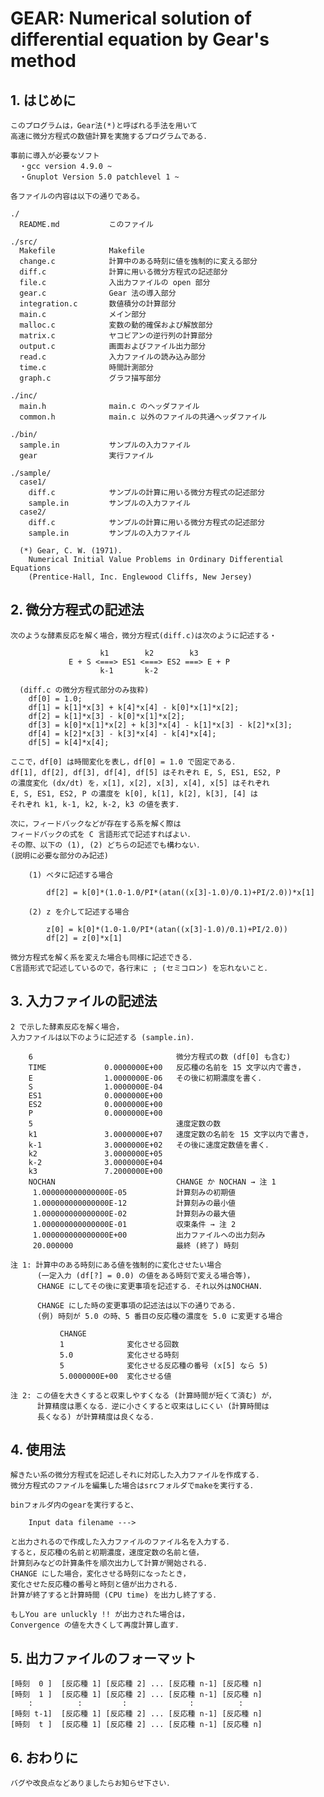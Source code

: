 # GEAR: Numerical solution of differential equation by Gear's method

## 1. はじめに

    このプログラムは，Gear法(*)と呼ばれる手法を用いて
    高速に微分方程式の数値計算を実施するプログラムである．

    事前に導入が必要なソフト
      ・gcc version 4.9.0 ~
      ・Gnuplot Version 5.0 patchlevel 1 ~

    各ファイルの内容は以下の通りである。

    ./
      README.md           このファイル

    ./src/
      Makefile            Makefile
      change.c            計算中のある時刻に値を強制的に変える部分
      diff.c              計算に用いる微分方程式の記述部分
      file.c              入出力ファイルの open 部分
      gear.c              Gear 法の導入部分
      integration.c       数値積分の計算部分
      main.c              メイン部分
      malloc.c            変数の動的確保および解放部分
      matrix.c            ヤコビアンの逆行列の計算部分
      output.c            画面およびファイル出力部分
      read.c              入力ファイルの読み込み部分
      time.c              時間計測部分
      graph.c             グラフ描写部分

    ./inc/
      main.h              main.c のヘッダファイル
      common.h            main.c 以外のファイルの共通ヘッダファイル

    ./bin/
      sample.in           サンプルの入力ファイル
      gear                実行ファイル

    ./sample/
      case1/
        diff.c            サンプルの計算に用いる微分方程式の記述部分
        sample.in         サンプルの入力ファイル
      case2/
        diff.c            サンプルの計算に用いる微分方程式の記述部分
        sample.in         サンプルの入力ファイル

      (*) Gear, C. W. (1971).
        Numerical Initial Value Problems in Ordinary Differential Equations
        (Prentice-Hall, Inc. Englewood Cliffs, New Jersey)

## 2. 微分方程式の記述法

    次のような酵素反応を解く場合，微分方程式(diff.c)は次のように記述する・

                        k1        k2        k3
                 E + S <===> ES1 <===> ES2 ===> E + P
                        k-1       k-2

      (diff.c の微分方程式部分のみ抜粋)
        df[0] = 1.0;
        df[1] = k[1]*x[3] + k[4]*x[4] - k[0]*x[1]*x[2];
        df[2] = k[1]*x[3] - k[0]*x[1]*x[2];
        df[3] = k[0]*x[1]*x[2] + k[3]*x[4] - k[1]*x[3] - k[2]*x[3];
        df[4] = k[2]*x[3] - k[3]*x[4] - k[4]*x[4];
        df[5] = k[4]*x[4];

    ここで，df[0] は時間変化を表し，df[0] = 1.0 で固定である．
    df[1], df[2], df[3], df[4], df[5] はそれぞれ E, S, ES1, ES2, P
    の濃度変化 (dx/dt) を，x[1], x[2], x[3], x[4], x[5] はそれぞれ
    E, S, ES1, ES2, P の濃度を k[0], k[1], k[2], k[3], [4] は
    それぞれ k1, k-1, k2, k-2, k3 の値を表す．

    次に，フィードバックなどが存在する系を解く際は
    フィードバックの式を C 言語形式で記述すればよい．
    その際、以下の (1), (2) どちらの記述でも構わない．
    (説明に必要な部分のみ記述)

        (1) ベタに記述する場合

            df[2] = k[0]*(1.0-1.0/PI*(atan((x[3]-1.0)/0.1)+PI/2.0))*x[1]

        (2) z を介して記述する場合

            z[0] = k[0]*(1.0-1.0/PI*(atan((x[3]-1.0)/0.1)+PI/2.0))
            df[2] = z[0]*x[1]

    微分方程式を解く系を変えた場合も同様に記述できる．
    C言語形式で記述しているので，各行末に ; (セミコロン) を忘れないこと．

## 3. 入力ファイルの記述法

    2 で示した酵素反応を解く場合，
    入力ファイルは以下のように記述する (sample.in)．

        6                                微分方程式の数 (df[0] も含む)
        TIME             0.0000000E+00   反応種の名前を 15 文字以内で書き，
        E                1.0000000E-06   その後に初期濃度を書く．
        S                1.0000000E-04
        ES1              0.0000000E+00
        ES2              0.0000000E+00
        P                0.0000000E+00
        5                                速度定数の数
        k1               3.0000000E+07   速度定数の名前を 15 文字以内で書き，
        k-1              3.0000000E+02   その後に速度定数値を書く．
        k2               3.0000000E+05
        k-2              3.0000000E+04
        k3               7.2000000E+00
        NOCHAN                           CHANGE か NOCHAN → 注 1
         1.000000000000000E-05           計算刻みの初期値
         1.000000000000000E-12           計算刻みの最小値
         1.000000000000000E-02           計算刻みの最大値
         1.000000000000000E-01           収束条件 → 注 2
         1.000000000000000E+00           出力ファイルへの出力刻み
         20.000000                       最終 (終了) 時刻

    注 1: 計算中のある時刻にある値を強制的に変化させたい場合
          (一定入力 (df[?] = 0.0) の値をある時刻で変える場合等)，
          CHANGE にしてその後に変更事項を記述する．それ以外はNOCHAN．

          CHANGE にした時の変更事項の記述法は以下の通りである．
          (例) 時刻が 5.0 の時、5 番目の反応種の濃度を 5.0 に変更する場合

               CHANGE
               1              変化させる回数
               5.0            変化させる時刻
               5              変化させる反応種の番号 (x[5] なら 5)
               5.0000000E+00  変化させる値

    注 2: この値を大きくすると収束しやすくなる (計算時間が短くて済む) が，
          計算精度は悪くなる．逆に小さくすると収束はしにくい (計算時間は
          長くなる) が計算精度は良くなる．

## 4. 使用法

    解きたい系の微分方程式を記述しそれに対応した入力ファイルを作成する．
    微分方程式のファイルを編集した場合はsrcフォルダでmakeを実行する．

    binフォルダ内のgearを実行すると、

        Input data filename --->

    と出力されるので作成した入力ファイルのファイル名を入力する．
    すると，反応種の名前と初期濃度，速度定数の名前と値，
    計算刻みなどの計算条件を順次出力して計算が開始される．
    CHANGE にした場合，変化させる時刻になったとき，
    変化させた反応種の番号と時刻と値が出力される．
    計算が終了すると計算時間 (CPU time) を出力し終了する．

    もしYou are unluckly !! が出力された場合は，
    Convergence の値を大きくして再度計算し直す．

## 5. 出力ファイルのフォーマット

    [時刻  0 ]  [反応種 1] [反応種 2] ... [反応種 n-1] [反応種 n]
    [時刻  1 ]  [反応種 1] [反応種 2] ... [反応種 n-1] [反応種 n]
        :          :         :              :          :
    [時刻 t-1]  [反応種 1] [反応種 2] ... [反応種 n-1] [反応種 n]
    [時刻  t ]  [反応種 1] [反応種 2] ... [反応種 n-1] [反応種 n]

## 6. おわりに

    バグや改良点などありましたらお知らせ下さい．